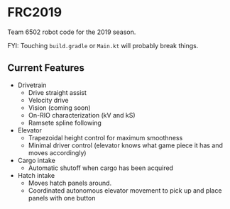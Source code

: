 # FRC2019
Team 6502 robot code for the 2019 season.

FYI: Touching `build.gradle` or `Main.kt` will probably break things.

## Current Features
- Drivetrain
  - Drive straight assist
  - Velocity drive
  - Vision (coming soon)
  - On-RIO characterization (kV and kS)
  - Ramsete spline following
- Elevator
  - Trapezoidal height control for maximum smoothness
  - Minimal driver control (elevator knows what game piece it has and moves accordingly)
- Cargo intake
  - Automatic shutoff when cargo has been acquired
- Hatch intake
  - Moves hatch panels around.
  - Coordinated autonomous elevator movement to pick up and place panels with one button
